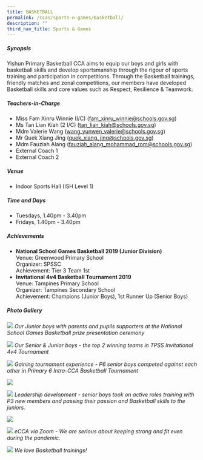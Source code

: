 ```yaml
---
title: BASKETBALL
permalink: /ccas/sports-n-games/basketball/
description: ""
third_nav_title: Sports & Games
---
```



##### **Synopsis**
Yishun Primary Basketball CCA aims to equip our boys and girls with basketball skills and develop sportsmanship through the rigour of sports training and participation in competitions. Through the Basketball trainings, friendly matches and zonal competitions, our members have developed Basketball skills and core values such as Respect, Resilience & Teamwork.

##### **Teachers-in-Charge**
* Miss Fam Xinru Winnie (I/C) (fam_xinru_winnie@schools.gov.sg)
* Ms Tan Lian Kiah (2 I/C) (tan_lian_kiah@schools.gov.sg)
* Mdm Valerie Wang (wang_yunwen_valerie@schools.gov.sg)
* Mr Quek Xiang Jing (quek_xiang_jing@schools.gov.sg)
* Mdm Fauziah Alang (fauziah_alang_mohammad_rom@schools.gov.sg)
* External Coach 1
* External Coach 2

##### **Venue**
* Indoor Sports Hall (ISH Level 1)

##### **Time and Days**
* Tuesdays, 1.40pm - 3.40pm
* Fridays, 1.40pm - 3.40pm

##### **Achievements**
* **National School Games Basketball 2019 (Junior Division)**
<br>Venue: Greenwood Primary School
<br>Organizer: SPSSC
<br>Achievement: Tier 3 Team 1st
* **Invitational 4v4 Basketball Tournament 2019**
<br>Venue: Tampines Primary School
<br>Organizer: Tampines Secondary School
<br>Achievement: Champions (Junior Boys), 1st Runner Up (Senior Boys)

##### **Photo Gallery**

![](/images/CCAs/Basketball/CCA_Basketball_2020_1.jpg)
*Our Junior boys with parents and pupils supporters at the National School Games Basketball prize presentation ceremony*

![](/images/CCAs/Basketball/CCA_Basketball_2020_2.jpg)
*Our Senior & Junior boys -  the top 2 winning teams in TPSS Invitational 4v4 Tournament*

![](/images/CCAs/Basketball/Basketball_Photo_01.jpg)
*Gaining tournament experience - P6 senior boys competed against each other in Primary 6 Intra-CCA Basketball Tournament*

![](/images/CCAs/Basketball/Basketball_Photo_02.jpg)

![](/images/CCAs/Basketball/Basketball_Photo_03.jpg)
*Leadership development - senior boys took on active roles training with P3 new members and passing their passion and Basketball skills to the juniors.*

![](/images/CCAs/Basketball/Basketball_Photo_04.jpg)

![](/images/CCAs/Basketball/Basketball_Photo_05.jpg)
*eCCA via Zoom - We are serious about keeping strong and fit even during the pandemic.*

![](/images/CCAs/Basketball/CCA_Basketball_2020_3.jpg)
*We love Basketball trainings!*